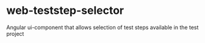 # web-teststep-selector
Angular ui-component that allows selection of test steps available in the test project  
